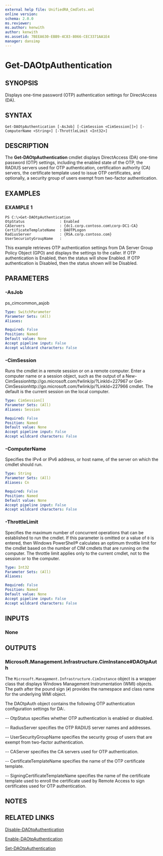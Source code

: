 ```yaml
---
external help file: UnifiedRA_Cmdlets.xml
online version: 
schema: 2.0.0
ms.reviewer:
ms.author: kenwith
author: kenwith
ms.assetid: 7BEEA630-EBB9-4C83-8066-CEC3371AA1E4
manager: dansimp
---
```


# Get-DAOtpAuthentication

## SYNOPSIS
Displays one-time password (OTP) authentication settings for DirectAccess (DA).

## SYNTAX

```
Get-DAOtpAuthentication [-AsJob] [-CimSession <CimSession[]>] [-ComputerName <String>] [-ThrottleLimit <Int32>]
```

## DESCRIPTION
The **Get-DAOtpAuthentication** cmdlet displays DirectAccess (DA) one-time password (OTP) settings, including the enabled state of the OTP, the RADIUS servers used for OTP authentication, certification authority (CA) servers, the certificate template used to issue OTP certificates, and optionally, a security group of users exempt from two-factor authentication.

## EXAMPLES

### EXAMPLE 1
```
PS C:\>Get-DAOtpAuthentication
OtpStatus                : Enabled 
CAServers                : {dc1.corp.contoso.com\corp-DC1-CA} 
CertificateTemplateName  : DAOTPLogon 
RadiusServer             : {RSA.corp.contoso.com} 
UserSecuriotyGroupName   :
```

This example retrieves OTP authentication settings from DA Server Group Policy Object (GPO) and displays the settings to the caller.
If OTP authentication is Enabled, then the status will show Enabled.
If OTP authentication is Disabled, then the status shown will be Disabled.

## PARAMETERS

### -AsJob
ps_cimcommon_asjob

```yaml
Type: SwitchParameter
Parameter Sets: (All)
Aliases: 

Required: False
Position: Named
Default value: None
Accept pipeline input: False
Accept wildcard characters: False
```

### -CimSession
Runs the cmdlet in a remote session or on a remote computer.
Enter a computer name or a session object, such as the output of a New-CimSessionhttp://go.microsoft.com/fwlink/p/?LinkId=227967 or Get-CimSessionhttp://go.microsoft.com/fwlink/p/?LinkId=227966 cmdlet.
The default is the current session on the local computer.

```yaml
Type: CimSession[]
Parameter Sets: (All)
Aliases: Session

Required: False
Position: Named
Default value: None
Accept pipeline input: False
Accept wildcard characters: False
```

### -ComputerName
Specifies the IPv4 or IPv6 address, or host name, of the server on which the cmdlet should run.

```yaml
Type: String
Parameter Sets: (All)
Aliases: Cn

Required: False
Position: Named
Default value: None
Accept pipeline input: False
Accept wildcard characters: False
```

### -ThrottleLimit
Specifies the maximum number of concurrent operations that can be established to run the cmdlet.
If this parameter is omitted or a value of `0` is entered, then Windows PowerShell® calculates an optimum throttle limit for the cmdlet based on the number of CIM cmdlets that are running on the computer.
The throttle limit applies only to the current cmdlet, not to the session or to the computer.

```yaml
Type: Int32
Parameter Sets: (All)
Aliases: 

Required: False
Position: Named
Default value: None
Accept pipeline input: False
Accept wildcard characters: False
```

## INPUTS

### None

## OUTPUTS

### Microsoft.Management.Infrastructure.CimInstance#DAOtpAuth
The `Microsoft.Management.Infrastructure.CimInstance` object is a wrapper class that displays Windows Management Instrumentation (WMI) objects.
The path after the pound sign (`#`) provides the namespace and class name for the underlying WMI object.

The DAOtpAuth object contains the following OTP authentication configuration settings for DA:. 

 -- OtpStatus specifies whether OTP authentication is enabled or disabled. 

 -- RadiusServer specifies the OTP RADIUS server names and addresses. 

 -- UserSecurityGroupName specifies the security group of users that are exempt from two-factor authentication. 

 -- CAServer specifies the CA servers used for OTP authentication. 

 -- CertificateTemplateName specifies the name of the OTP certificate template. 

 -- SigningCertificateTemplateName specifies the name of the certificate template used to enroll the certificate used by Remote Access to sign certificates used for OTP authentication.

## NOTES

## RELATED LINKS

[Disable-DAOtpAuthentication](./Disable-DAOtpAuthentication.md)

[Enable-DAOtpAuthentication](./Enable-DAOtpAuthentication.md)

[Set-DAOtpAuthentication](./Set-DAOtpAuthentication.md)

